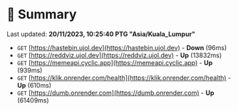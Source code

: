 # 📖 Summary
Last updated: **20/11/2023, 10:25:40 PTG "Asia/Kuala_Lumpur"**

- `GET` [https://hastebin.ujol.dev](https://hastebin.ujol.dev) - **Down** (96ms)
- `GET` [https://reddviz.ujol.dev](https://reddviz.ujol.dev) - **Up** (13832ms)
- `GET` [https://memeapi.cyclic.app](https://memeapi.cyclic.app) - **Up** (939ms)
- `GET` [https://klik.onrender.com/health](https://klik.onrender.com/health) - **Up** (610ms)
- `GET` [https://dumb.onrender.com](https://dumb.onrender.com) - **Up** (61409ms)
